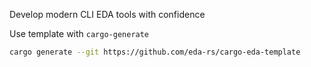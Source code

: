 Develop modern CLI EDA tools with confidence

Use template with ```cargo-generate```
```bash
cargo generate --git https://github.com/eda-rs/cargo-eda-template
```
